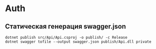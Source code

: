 # Auth

## Статическая генерация swagger.json
```
dotnet publish src/Api/Api.csproj -o publish/ -c Release
dotnet swagger tofile --output swagger.json publish/Api.dll private
```